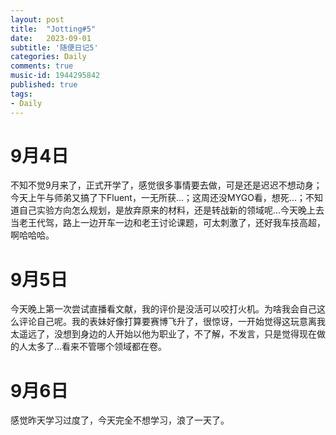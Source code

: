 ```yaml
---
layout: post
title:  "Jotting#5"
date:   2023-09-01
subtitle: '随便日记5'
categories: Daily
comments: true
music-id: 1944295842
published: true
tags: 
- Daily
---
```

<!--excerpt-->


# 9月4日

不知不觉9月来了，正式开学了，感觉很多事情要去做，可是还是迟迟不想动身；今天上午与师弟又搞了下Fluent，一无所获...；这周还没MYGO看，想死...；不知道自己实验方向怎么规划，是放弃原来的材料，还是转战新的领域呢...今天晚上去当老王代驾，路上一边开车一边和老王讨论课题，可太刺激了，还好我车技高超，啊哈哈哈。

# 9月5日

今天晚上第一次尝试直播看文献，我的评价是没活可以咬打火机。为啥我会自己这么评论自己呢。我的表妹好像打算要赛博飞升了，很惊讶，一开始觉得这玩意离我太遥远了，没想到身边的人开始以他为职业了，不了解，不发言，只是觉得现在做的人太多了...看来不管哪个领域都在卷。

# 9月6日

感觉昨天学习过度了，今天完全不想学习，浪了一天了。